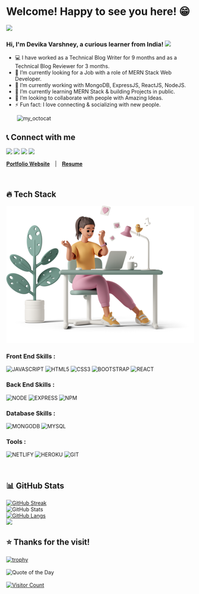 # Welcome! Happy to see you here! 😁
<a href="https://github.com/devikavarshney"><img src="https://readme-typing-svg.herokuapp.com?lines=Web+Developer;Coder;Curious+Learner&width=1000&height=100"></a>
### Hi, I'm Devika Varshney, a curious learner from India! <img src='.github/workflows/flyingcat.gif' height=65/>
- 💻 I have worked as a Technical Blog Writer for 9 months and as a Technical Blog Reviewer for 3 months.
- 🚀 I’m currently looking for a Job with a role of MERN Stack Web Developer.
- 🔭 I’m currently working with MongoDB, ExpressJS, ReactJS, NodeJS.
- 🌱 I’m currently learning MERN Stack & building Projects in public.
- 👯 I’m looking to collaborate with people with Amazing Ideas.
- ⚡ Fun fact: I love connecting & socializing with new people.

<img src = "https://user-images.githubusercontent.com/61582763/134278937-ed33e623-b833-4565-945d-29fa43ea0b7c.gif" align = "right" alt="my_octocat" width=475px>
<br />

## 📞 Connect with me

[<img src="https://img.shields.io/badge/LinkedIn-0077B5?style=for-the-badge&logo=linkedin&logoColor=white" />](https://www.linkedin.com/in/devikaVarshney)
[<img src="https://img.shields.io/badge/Gmail-D14836?style=for-the-badge&logo=gmail&logoColor=white" />](mailto:devikavarshney0003@gmail.com)
[<img src="https://img.shields.io/badge/GitHub-100000?style=for-the-badge&logo=github&logoColor=white" />](https://github.com/devikavarshney)
[<img src="https://img.shields.io/badge/-LeetCode-FFA116?style=for-the-badge&logo=LeetCode&logoColor=black" />](https://leetcode.com/devikavarshney0003)

<span> [𝐏𝐨𝐫𝐭𝐟𝐨𝐥𝐢𝐨 𝐖𝐞𝐛𝐬𝐢𝐭𝐞](https://devikavarshney.github.io/Portfolio-Website/)&emsp;|&emsp;[𝐑𝐞𝐬𝐮𝐦𝐞](https://github.com/devikavarshney/Portfolio-Website/blob/main/Devika_Varshney_Resume.pdf) </span>

<br />

## 🔥 Tech Stack
<img src="https://github.com/SamarFatimaJaffri/SamarFatimaJaffri/blob/main/images/casual-life-3d-likes.png">

### Front End Skills :

![JAVASCRIPT](https://img.shields.io/badge/JavaScript-323330?style=for-the-badge&logo=javascript&logoColor=F7DF1E)
![HTML5](https://img.shields.io/badge/HTML5-E34F26?style=for-the-badge&logo=html5&logoColor=white)
![CSS3](https://img.shields.io/badge/CSS3-1572B6?style=for-the-badge&logo=css3&logoColor=white)
![BOOTSTRAP](https://img.shields.io/badge/Bootstrap-563D7C?style=for-the-badge&logo=bootstrap&logoColor=white)
![REACT](https://img.shields.io/badge/React-20232A?style=for-the-badge&logo=react&logoColor=61DAFB)

### Back End Skills :
![NODE](https://img.shields.io/badge/Node.js-43853D?style=for-the-badge&logo=node.js&logoColor=white)
![EXPRESS](https://img.shields.io/badge/Express.js-404D59?style=for-the-badge)
![NPM](https://img.shields.io/badge/NPM-%23000000.svg?style=for-the-badge&logo=npm&logoColor=white)

### Database Skills :
![MONGODB](https://img.shields.io/badge/MongoDB-4EA94B?style=for-the-badge&logo=mongodb&logoColor=white)
![MYSQL](https://img.shields.io/badge/MYSQL-4EA94B?style=for-the-badge&logo=mysql&logoColor=white)

### Tools :
![NETLIFY](https://img.shields.io/badge/Netlify-00C7B7?style=for-the-badge&logo=netlify&logoColor=white)
![HEROKU](https://img.shields.io/badge/Heroku-430098?style=for-the-badge&logo=heroku&logoColor=white)
![GIT](https://img.shields.io/badge/GIT-E44C30?style=for-the-badge&logo=git&logoColor=white)

<br />

## 📊 GitHub Stats

<p align="left">

[![GitHub Streak](https://github-readme-streak-stats.herokuapp.com?user=devikavarshney&theme=radical&hide_border=true&date_format=M%20j%5B%2C%20Y%5D)](https://git.io/streak-stats)
<br />
![GitHub Stats](https://github-readme-stats.vercel.app/api?username=devikavarshney&theme=radical&show_icons=true&hide_border=true)
<br />
[![GitHub Langs](https://github-readme-stats.vercel.app/api/top-langs/?username=Ayush-Kanduri&theme=radical&hide_border=true&layout=compact)](https://github.com/devikavarshney/github-readme-stats)
<br />
<img src="https://activity-graph.herokuapp.com/graph?username=devikavarshney&bg_color=0f2d3d&color=1cadfb&line=1cadfb&point=1cadfb&area=true&hide_border=true">

</p>

## ⭐ Thanks for the visit!

[![trophy](https://github-profile-trophy.vercel.app/?username=devikavarshney&theme=radical)](https://github.com/devikavarshney)
<br />
<br />
![Quote of the Day](https://quotes-github-readme.vercel.app/api?type=horizontal&theme=radical)
<br />
<br />
[![Visitor Count](https://visitcount.itsvg.in/api?id=devikavarshney&icon=0&color=0&height=100%)](https://visitcount.itsvg.in)
<br />
